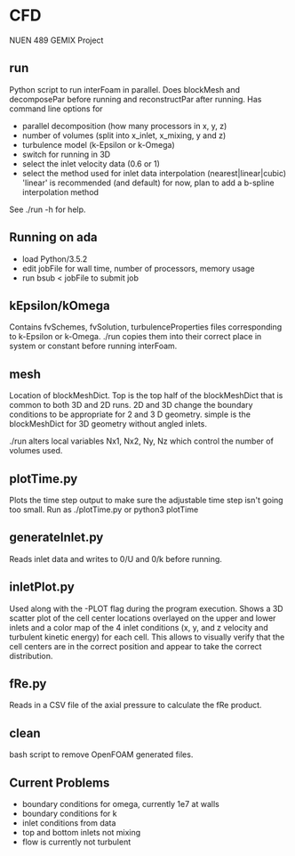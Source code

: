 # CFD
NUEN 489 GEMIX Project

## run 
Python script to run interFoam in parallel. 
Does blockMesh and decomposePar before running and reconstructPar after running. 
Has command line options for 
* parallel decomposition (how many processors in x, y, z)
* number of volumes (split into x_inlet, x_mixing, y and z) 
* turbulence model (k-Epsilon or k-Omega) 
* switch for running in 3D 
* select the inlet velocity data (0.6 or 1)
* select the method used for inlet data interpolation (nearest|linear|cubic)
    'linear' is recommended (and default) for now, plan to add a b-spline interpolation method

See ./run -h for help. 

## Running on ada
* load Python/3.5.2 
* edit jobFile for wall time, number of processors, memory usage 
* run bsub < jobFile to submit job 

## kEpsilon/kOmega
Contains fvSchemes, fvSolution, turbulenceProperties files corresponding to k-Epsilon or k-Omega. 
./run copies them into their correct place in system or constant before running interFoam. 

## mesh
Location of blockMeshDict. Top is the top half of the blockMeshDict that is common to both 3D and 2D runs. 2D and 3D change the boundary conditions to be appropriate for 2 and 3 D geometry. simple is the blockMeshDict for 3D geometry without angled inlets. 

./run alters local variables Nx1, Nx2, Ny, Nz which control the number of volumes used. 

## plotTime.py
Plots the time step output to make sure the adjustable time step isn't going too small. 
Run as ./plotTime.py or python3 plotTime

## generateInlet.py 
Reads inlet data and writes to 0/U and 0/k before running. 

## inletPlot.py
Used along with the -PLOT flag during the program execution. Shows a 3D scatter plot of the cell center locations overlayed on the upper and lower inlets and a color map of the 4 inlet conditions (x, y, and z velocity and turbulent kinetic energy) for each cell. This allows to visually verify that the cell centers are in the correct position and appear to take the correct distribution.

## fRe.py
Reads in a CSV file of the axial pressure to calculate the fRe product. 

## clean 
bash script to remove OpenFOAM generated files. 

## Current Problems
* boundary conditions for omega, currently 1e7 at walls
* boundary conditions for k 
* inlet conditions from data 
* top and bottom inlets not mixing 
* flow is currently not turbulent 
